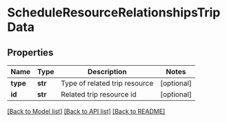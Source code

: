# ScheduleResourceRelationshipsTripData

## Properties
Name | Type | Description | Notes
------------ | ------------- | ------------- | -------------
**type** | **str** | Type of related trip resource | [optional] 
**id** | **str** | Related trip resource id | [optional] 

[[Back to Model list]](../README.md#documentation-for-models) [[Back to API list]](../README.md#documentation-for-api-endpoints) [[Back to README]](../README.md)


